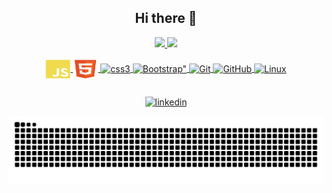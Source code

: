 <h2 align="center">
  Hi there 👋
</h2>

<div align="center">
  <a href="https://github.com/thiago-fr">
  <img height="180em" src="https://github-readme-stats.vercel.app/api?username=thiago-fr&show_icons=true&theme=great-gatsby&include_all_commits=true&count_private=true&locale=pt-br"/>
  <img height="180em" src="https://github-readme-stats.vercel.app/api/top-langs/?username=thiago-fr&layout=default&langs_count=7&theme=great-gatsby&custom_title=Linguagens"/>
</div>
  
<div style="display: inline_block" align="center"><br>
  <img align="center" alt="JavaScrip" height="30" width="40" src="https://raw.githubusercontent.com/devicons/devicon/master/icons/javascript/javascript-plain.svg">
  <img align="center" alt="HTML5" height="30" width="40" src="https://raw.githubusercontent.com/devicons/devicon/master/icons/html5/html5-original.svg">
  <img align="center" alt="css3" height="30" width="40" src="https://cdn.jsdelivr.net/gh/devicons/devicon/icons/css3/css3-original.svg">
  <img align="center" alt=Bootstrap" height="30" width="40"
src="https://cdn.jsdelivr.net/gh/devicons/devicon/icons/bootstrap/bootstrap-plain.svg">
  <img align="center" alt="Git" height="30" width="40"
src="https://cdn.jsdelivr.net/gh/devicons/devicon/icons/git/git-original.svg">
  <img align="center" alt="GitHub" height="30" width="40"
src="https://cdn.jsdelivr.net/gh/devicons/devicon/icons/github/github-original.svg">
  <img align="center" alt="Linux" height="30" width="40"
src="https://cdn.jsdelivr.net/gh/devicons/devicon/icons/linux/linux-original.svg">
  
  
</div>

  ##

<div align="center"> 
  <a href="https://www.linkedin.com/in/thiagoferreirarose/" target="_blank"><img alt="linkedin" src="https://img.shields.io/badge/-LinkedIn-%230077B5?style=for-the-badge&logo=linkedin&logoColor=white" target="_blank"></a> 
  
  ![Snake animation](https://github.com/thiago-fr/thiago-fr/blob/output/github-contribution-grid-snake.svg)
</div>
